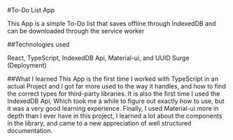 #To-Do List App

This App is a simple To-Do list that saves offline through IndexedDB and can be downloaded through the service worker

##Technologies used

React, TypeScript, IndexedDB Api, Material-ui, and UUID
Surge (Deployment)

##What I learned 
This App is the first time I worked with TypeScript in an actual Project and I got far more used to the way it handles, and how to find the correct types for third-party libraries. It is also the first time I used the IndexedDB Api, Which took me a while to figure out exactly how to use, but it was a very good learning experience. Finally, I used Material-ui more in depth than I ever have in this project, I learned a lot about the components in the library, and came to a new appreciation of well structured documentation. 
